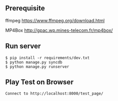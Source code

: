 ## Prerequisite
ffmpeg
https://www.ffmpeg.org/download.html

MP4Box
http://gpac.wp.mines-telecom.fr/mp4box/

## Run server
```
$ pip install -r requirements/dev.txt
$ python manage.py syncdb
$ python manage.py runserver
```

## Play Test on Browser
```
Connect to http://localhost:8000/test_page/
```
